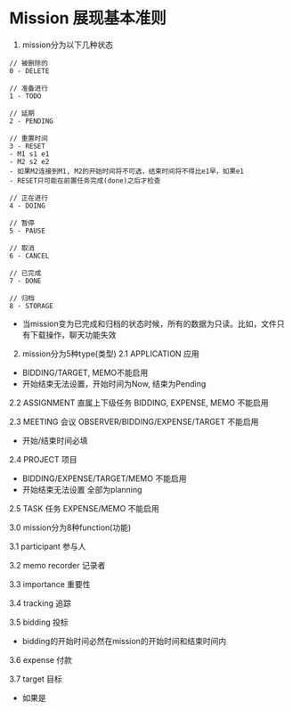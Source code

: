 # Mission 展现基本准则
1. mission分为以下几种状态
~~~
// 被删除的
0 - DELETE

// 准备进行
1 - TODO

// 延期
2 - PENDING

// 重置时间 
3 - RESET 
- M1 s1 e1
- M2 s2 e2
- 如果M2连接到M1, M2的开始时间将不可选，结束时间将不得比e1早，如果e1
- RESET只可能在前置任务完成(done)之后才检查

// 正在进行
4 - DOING 

// 暂停
5 - PAUSE

// 取消
6 - CANCEL

// 已完成
7 - DONE

// 归档
8 - STORAGE
~~~

- 当mission变为已完成和归档的状态时候，所有的数据为只读。比如，文件只有下载操作，聊天功能失效


2. mission分为5种type(类型)
2.1 APPLICATION 应用 
- BIDDING/TARGET, MEMO不能启用
- 开始结束无法设置，开始时间为Now, 结束为Pending 
    
2.2 ASSIGNMENT 直属上下级任务
    BIDDING, EXPENSE, MEMO 不能启用
    
2.3 MEETING  会议
    OBSERVER/BIDDING/EXPENSE/TARGET 不能启用
 - 开始/结束时间必填
    
2.4 PROJECT  项目
- BIDDING/EXPENSE/TARGET/MEMO 不能启用
- 开始结束无法设置 全部为planning    
    
2.5 TASK 任务
    EXPENSE/MEMO 不能启用

3.0 mission分为8种function(功能)

3.1 participant 参与人

3.2 memo recorder 记录者

3.3 importance 重要性 

3.4 tracking  追踪

3.5 bidding 投标
- bidding的开始时间必然在mission的开始时间和结束时间内

3.6 expense 付款

3.7 target 目标

- 如果是

